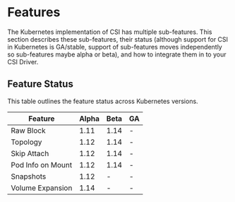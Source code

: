 # Features

The Kubernetes implementation of CSI has multiple sub-features. This section describes these sub-features, their status (although support for CSI in Kubernetes is GA/stable, support of sub-features moves independently so sub-features maybe alpha or beta), and how to integrate them in to your CSI Driver.

## Feature Status

This table outlines the feature status across Kubernetes versions.

| Feature | Alpha | Beta | GA |
| ------- | ----- | ---- | -- |
| Raw Block | 1.11 | 1.14 | - |
| Topology | 1.12 | 1.14 | - |
| Skip Attach | 1.12 | 1.14 | - |
| Pod Info on Mount | 1.12 | 1.14 | - |
| Snapshots | 1.12 | - | - |
| Volume Expansion | 1.14 | - | - |
